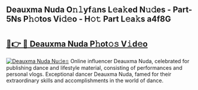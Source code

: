 ## Deauxma Nuda O𝚗𝚕yf𝚊ns L𝚎a𝚔ed N𝚞𝚍es - Part-5Ns P𝚑𝚘tos Vi𝚍𝚎o - H𝚘𝚝 Part L𝚎a𝚔s a4f8G

# <h2><a href="http://kfdf9s.oniu.top/?m=Deauxma+Nuda">🔗👉 🔴 Deauxma Nuda P𝚑ot𝚘𝚜 V𝚒d𝚎o</a></h2>

[![Deauxma Nuda Nu𝚍e𝚜](https://i.imgur.com/0qMVB7G.gif)](http://kfdf9s.oniu.top/?m=Deauxma+Nuda)
Online influencer Deauxma Nuda, celebrated for publishing dance and lifestyle material, consisting of performances and personal vlogs. Exceptional dancer Deauxma Nuda, famed for their extraordinary skills and accomplishments in the world of dance.  
